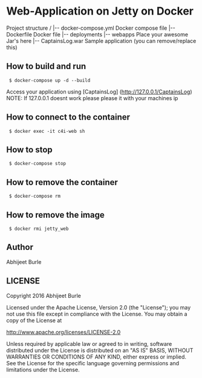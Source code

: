 Web-Application on Jetty on Docker
=================
Project structure
      /
      |-- docker-compose.yml    Docker compose file
      |-- Dockerfile            Docker file
      |-- deployments
              |-- webapps       Place your awesome Jar's here
                    |-- CaptainsLog.war  Sample application (you can remove/replace this) 
## How to build and run
     $ docker-compose up -d --build
   
   Access your application using [CaptainsLog] (http://127.0.0.1/CaptainsLog) 
   NOTE: If 127.0.0.1 doesnt work please please it with your machines ip

## How to connect to the container
     $ docker exec -it c4i-web sh

## How to stop
     $ docker-compose stop

## How to remove the container
     $ docker-compose rm

## How to remove the image
     $ docker rmi jetty_web

## Author
Abhijeet Burle

## LICENSE
Copyright 2016 Abhijeet Burle

Licensed under the Apache License, Version 2.0 (the "License");
you may not use this file except in compliance with the License.
You may obtain a copy of the License at

http://www.apache.org/licenses/LICENSE-2.0

Unless required by applicable law or agreed to in writing, software
distributed under the License is distributed on an "AS IS" BASIS,
WITHOUT WARRANTIES OR CONDITIONS OF ANY KIND, either express or implied.
See the License for the specific language governing permissions and
limitations under the License.
